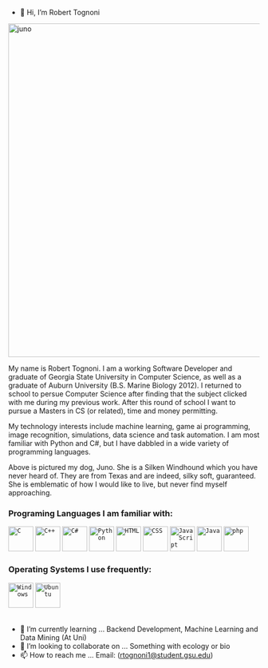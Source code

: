 - 👋 Hi, I’m Robert Tognoni



<img width="668" alt="juno" src="https://user-images.githubusercontent.com/60898339/221718052-36a9eeda-0d96-4dac-9da2-781c5b1990f2.png">


My name is Robert Tognoni. I am a working Software Developer and graduate of Georgia State University in Computer Science, as well as a graduate of Auburn University (B.S. Marine Biology 2012). I returned to school to persue Computer Science after finding that the subject clicked with me during my previous work. After this round of school I want to pursue a Masters in CS (or related), time and money permitting. 

My technology interests include machine learning, game ai programming, image recognition, simulations, data science and task automation. I am most familiar with Python and C#, but I have dabbled in a wide variety of programming languages.

Above is pictured my dog, Juno. She is a Silken Windhound which you have never heard of. They are from Texas and are indeed, silky soft, guaranteed. She is emblematic of how I would like to live, but never find myself approaching.  

### Programing Languages I am familiar with: 
<div>
	<code><img height="50" src="https://user-images.githubusercontent.com/25181517/192106070-46255bcf-65e6-4c6b-a296-bf8d0d8fb2a7.png" alt="C" title="C" /></code>
	<code><img height="50" src="https://user-images.githubusercontent.com/25181517/192106073-90fffafe-3562-4ff9-a37e-c77a2da0ff58.png" alt="C++" title="C++" /></code>
	<code><img height="50" src="https://user-images.githubusercontent.com/25181517/121405384-444d7300-c95d-11eb-959f-913020d3bf90.png" alt="C#" title="C#" /></code>
	<code><img height="50" src="https://user-images.githubusercontent.com/25181517/183423507-c056a6f9-1ba8-4312-a350-19bcbc5a8697.png" alt="Python" title="Python"/></code>
  <code><img height="50" src="https://user-images.githubusercontent.com/25181517/192158954-f88b5814-d510-4564-b285-dff7d6400dad.png" alt="HTML" title="HTML" /></code>
	<code><img height="50" src="https://user-images.githubusercontent.com/25181517/183898674-75a4a1b1-f960-4ea9-abcb-637170a00a75.png" alt="CSS" title="CSS" /></code>
	<code><img height="50" src="https://user-images.githubusercontent.com/25181517/117447155-6a868a00-af3d-11eb-9cfe-245df15c9f3f.png" alt="JavaScript" title="JavaScript" /></code>
	<code><img height="50" src="https://user-images.githubusercontent.com/25181517/117201156-9a724800-adec-11eb-9a9d-3cd0f67da4bc.png" alt="Java" title="Java"></code>
	<code><img height="50" src="https://user-images.githubusercontent.com/25181517/183570228-6a040b9f-3ddf-47a2-a201-743121dac664.png" alt="php" title="php" /></code>
</div>

### Operating Systems I use frequently: 
<div>
	<code><img height="50" src="https://user-images.githubusercontent.com/25181517/186884150-05e9ff6d-340e-4802-9533-2c3f02363ee3.png" alt="Windows" title="Windows" /></code>
	<code><img height="50" src="https://user-images.githubusercontent.com/25181517/186884153-99edc188-e4aa-4c84-91b0-e2df260ebc33.png" alt="Ubuntu" title="Ubuntu" /></code>
</div>    

<br>

- 🌱 I’m currently learning ... Backend Development, Machine Learning and Data Mining (At Uni)
- 💞️ I’m looking to collaborate on ... Something with ecology or bio
- 📫 How to reach me ... Email: (rtognoni1@student.gsu.edu)
<!---
rtogn/rtogn is a ✨ special ✨ repository because its `README.md` (this file) appears on your GitHub profile.
You can click the Preview link to take a look at your changes.
--->
